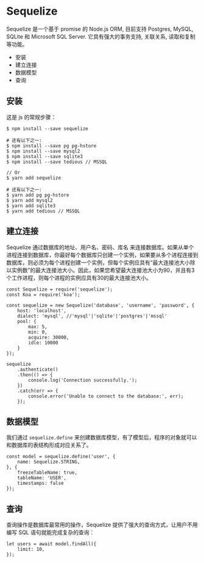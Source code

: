 # Sequelize
Sequelize 是一个基于 promise 的 Node.js ORM, 目前支持 Postgres, MySQL, SQLite 和 Microsoft SQL Server. 它具有强大的事务支持, 关联关系, 读取和复制等功能。

* 安装
* 建立连接
* 数据模型
* 查询

## 安装
这是 js 的常规步骤：

```
$ npm install --save sequelize

# 还有以下之一:
$ npm install --save pg pg-hstore
$ npm install --save mysql2
$ npm install --save sqlite3
$ npm install --save tedious // MSSQL

// Or
$ yarn add sequelize

# 还有以下之一:
$ yarn add pg pg-hstore
$ yarn add mysql2
$ yarn add sqlite3
$ yarn add tedious // MSSQL
```

## 建立连接
Sequelize 通过数据库的地址、用户名、密码、库名 来连接数据库。如果从单个进程连接到数据库，你最好每个数据库只创建一个实例，如果要从多个进程连接到数据库，则必须为每个进程创建一个实例，但每个实例应具有“最大连接池大小除以实例数”的最大连接池大小。因此，如果您希望最大连接池大小为90，并且有3个工作进程，则每个进程的实例应具有30的最大连接池大小。

```
const Sequelize = require('sequelize');
const Koa = require('koa');

const sequelize = new Sequelize('database', 'username', 'password', {
    host: 'localhost',
    dialect: 'mysql', //'mysql'|'sqlite'|'postgres'|'mssql'
    pool: {
        max: 5,
        min: 0,
        acquire: 30000,
        idle: 10000
    }
});

sequelize
    .authenticate()
    .then(() => {
        console.log('Connection successfully.');
    })
    .catch(err => {
        console.error('Unable to connect to the database:', err);
    });

```

## 数据模型
我们通过 `sequelize.define` 来创建数据库模型，有了模型后，程序的对象就可以和数据库的表结构形成对应关系了。

```
const model = sequelize.define('user', {
    name: Sequelize.STRING,
}, {
    freezeTableName: true,    
    tableName: 'USER',
    timestamps: false
});
```

## 查询
查询操作是数据库最常用的操作，Sequelize 提供了强大的查询方式，让用户不用编写 SQL 语句就能完成复杂的查询：

```
let users = await model.findAll({
    limit: 10,
});
```
